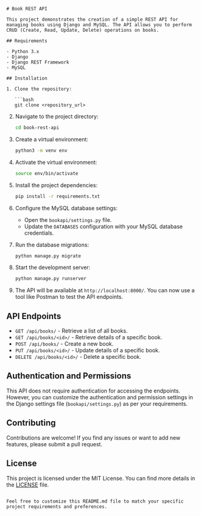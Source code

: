 ```
# Book REST API

This project demonstrates the creation of a simple REST API for managing books using Django and MySQL. The API allows you to perform CRUD (Create, Read, Update, Delete) operations on books.

## Requirements

- Python 3.x
- Django
- Django REST Framework
- MySQL

## Installation

1. Clone the repository:

   ```bash
   git clone <repository_url>
   ```

2. Navigate to the project directory:

   ```bash
   cd book-rest-api
   ```

3. Create a virtual environment:

   ```bash
   python3 -m venv env
   ```

4. Activate the virtual environment:

   ```bash
   source env/bin/activate
   ```

5. Install the project dependencies:

   ```bash
   pip install -r requirements.txt
   ```

6. Configure the MySQL database settings:

   - Open the `bookapi/settings.py` file.
   - Update the `DATABASES` configuration with your MySQL database credentials.

7. Run the database migrations:

   ```bash
   python manage.py migrate
   ```

8. Start the development server:

   ```bash
   python manage.py runserver
   ```

9. The API will be available at `http://localhost:8000/`. You can now use a tool like Postman to test the API endpoints.

## API Endpoints

- `GET /api/books/` - Retrieve a list of all books.
- `GET /api/books/<id>/` - Retrieve details of a specific book.
- `POST /api/books/` - Create a new book.
- `PUT /api/books/<id>/` - Update details of a specific book.
- `DELETE /api/books/<id>/` - Delete a specific book.

## Authentication and Permissions

This API does not require authentication for accessing the endpoints. However, you can customize the authentication and permission settings in the Django settings file (`bookapi/settings.py`) as per your requirements.

## Contributing

Contributions are welcome! If you find any issues or want to add new features, please submit a pull request.

## License

This project is licensed under the MIT License. You can find more details in the [LICENSE](LICENSE) file.

```

Feel free to customize this README.md file to match your specific project requirements and preferences.